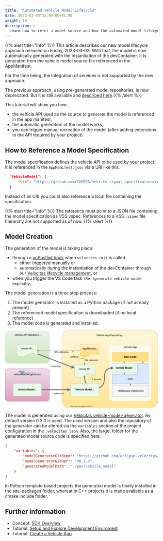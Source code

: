 ```yaml
---
title: "Automated Vehicle Model Lifecycle"
date: 2023-03-08T15:00:00+01:00
weight: 10
description: >
  Learn how to refer a model source and how the automated model lifecycle is working.
---
```


{{% alert title="Info" %}} This article describes our new model lifecycle approach released on Friday, 2023-03-03. With that, the model is now automatically generated with the instantiation of the devContainer. It is generated from the vehicle model source file referenced in the AppManifest.

For the time being, the integration of services is not supported by the new approach.

The previous approach, using pre-generated model repositories, is now deprecated. But it is still available and [described here](../manual_model_creation).{{% /alert %}}

This tutorial will show you how:

- the vehicle API used as the source to generate the model is referenced in the app manifest,
- the automatic generation of the model works,
- you can trigger manual recreation of the model (after adding extensions to the API required by your project)

## How to Reference a Model Specification

The model specification defines the vehicle API to be used by your project. It is referenced in the `AppManifest.json` via a URI like this: 

  ```json
    "VehicleModel": {
        "src": "https://github.com/COVESA/vehicle_signal_specification/releases/download/v3.0/vss_rel_3.0.json"
    }
  ```

Instead of an URI you could also reference a local file containing the specification.

{{% alert title="Info" %}} The reference must point to a JSON file containing the model specification as VSS vspec. References to a VSS `.vspec` file hierarchy are not supported as of now.
{{% /alert %}}

## Model Creation

The generation of the model is taking place:

- through a [onPostInit hook](/docs/concepts/lifecycle_management/packages/usage/#installation) when `velocitas init` is called:
  - either triggered manually or
  - automatically during the instantiation of the devContainer through our [Velocitas lifecycle management](/docs/concepts/lifecycle_management), or
- when you trigger the VS Code task `(Re-)generate vehicle model` explicitly.

The model generation is a three step process:

1. The model generator is installed as a Python package (if not already present)
2. The referenced model specification is downloaded (if no local reference)
3. The model code is generated and installed.

![Model lifecycle overview](./model_lifecycle.drawio.svg)

The model is generated using our [Velocitas vehicle-model-generator](https://github.com/eclipse-velocitas/vehicle-model-generator). By default version 0.3.0 is used.
The used version and also the repository of the generator can be altered via the `variables` section of the project configuration in the `.velocitas.json`.
Also, the target folder for the generated model source code is specified here:

```json
{
    "variables": {
        "modelGeneratorGitRepo": "https://github.com/eclipse-velocitas/vehicle-model-generator.git",
        "modelGeneratorGitRef": "v0.3.0",
        "generatedModelPath": "./gen/vehicle_model"
    }
}
```

In Python template based projects the generated model is finally installed in the site-packages folder, whereat in C++ projects it is made available as a cmake include folder.
  
## Further information

- Concept: [SDK Overview](/docs/concepts/vehicle_app_sdk_overview.md)
- Tutorial: [Setup and Explore Development Enviroment](/docs/tutorials/quickstart)
- Tutorial: [Create a Vehicle App](/docs/tutorials/vehicle-app-development)
